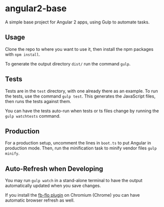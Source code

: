 # angular2-base
A simple base project for Angular 2 apps, using Gulp to automate tasks.

## Usage
Clone the repo to where you want to use it, then install the npm packages with `npm install`.

To generate the output directory `dist/` run the command `gulp`.

## Tests

Tests are in the `test` directory, with one already there as an example. To run the tests, use the command `gulp test`. This generates the JavaScript files, then runs the tests against them.

You can have the tests auto-run when tests or ts files change by running the `gulp watchtests` command.

## Production

For a production setup, uncomment the lines in `boot.ts` to put Angular in production mode. Then, run the minification task to minify vendor files `gulp minify`.

## Auto-Refresh when Developing

You may run `gulp watch` in a stand-alone terminal to have the output automatically updated when you save changes.

If you install the [fb-flo plugin](https://chrome.google.com/webstore/detail/fb-flo/ahkfhobdidabddlalamkkiafpipdfchp) on Chromium (Chrome) you can have automatic browser refresh as well.
